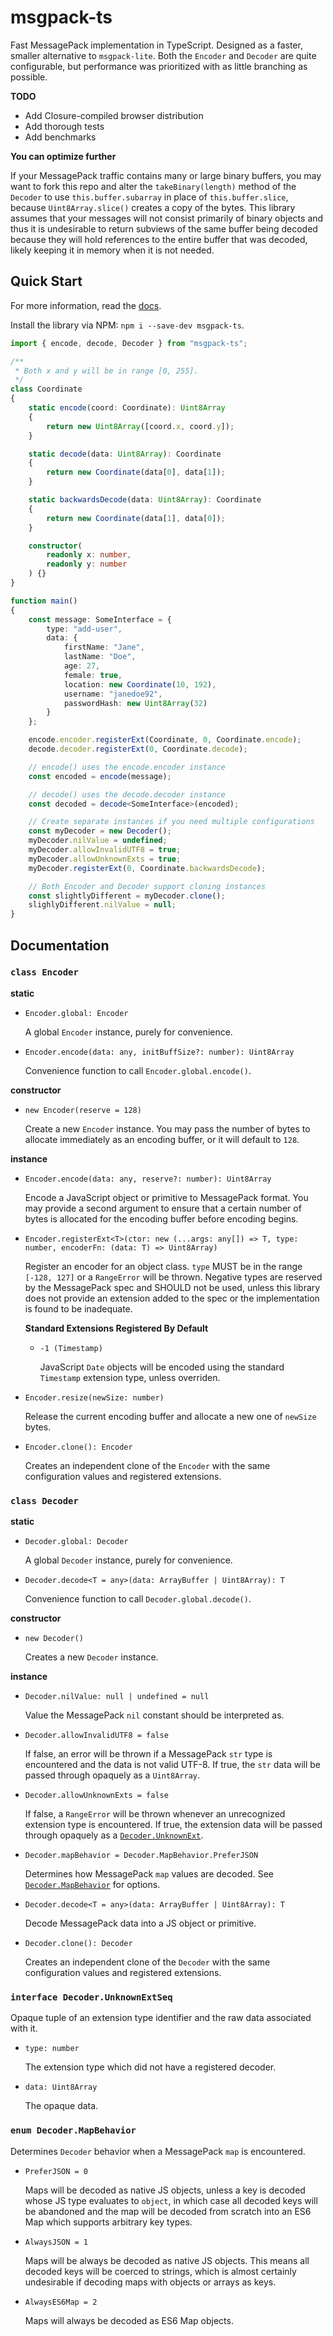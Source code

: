 # msgpack-ts

Fast MessagePack implementation in TypeScript. Designed as a faster, smaller
alternative to `msgpack-lite`. Both the `Encoder` and `Decoder` are quite
configurable, but performance was prioritized with as little branching as
possible.

**TODO**

- Add Closure-compiled browser distribution
- Add thorough tests
- Add benchmarks

**You can optimize further**

If your MessagePack traffic contains many or large binary buffers, you may
want to fork this repo and alter the `takeBinary(length)` method of the
`Decoder` to use `this.buffer.subarray` in place of `this.buffer.slice`,
because `Uint8Array.slice()` creates a copy of the bytes. This library
assumes that your messages will not consist primarily of binary objects
and thus it is undesirable to return subviews of the same buffer being
decoded because they will hold references to the entire buffer that was
decoded, likely keeping it in memory when it is not needed.

## Quick Start

For more information, read the [docs](#documentation).

Install the library via NPM: `npm i --save-dev msgpack-ts`.

```TypeScript
import { encode, decode, Decoder } from "msgpack-ts";

/**
 * Both x and y will be in range [0, 255].
 */
class Coordinate
{
    static encode(coord: Coordinate): Uint8Array
    {
        return new Uint8Array([coord.x, coord.y]);
    }

    static decode(data: Uint8Array): Coordinate
    {
        return new Coordinate(data[0], data[1]);
    }

    static backwardsDecode(data: Uint8Array): Coordinate
    {
        return new Coordinate(data[1], data[0]);
    }

    constructor(
        readonly x: number,
        readonly y: number
    ) {}
}

function main()
{
    const message: SomeInterface = {
        type: "add-user",
        data: {
            firstName: "Jane",
            lastName: "Doe",
            age: 27,
            female: true,
            location: new Coordinate(10, 192),
            username: "janedoe92",
            passwordHash: new Uint8Array(32)
        }
    };

    encode.encoder.registerExt(Coordinate, 0, Coordinate.encode);
    decode.decoder.registerExt(0, Coordinate.decode);

    // encode() uses the encode.encoder instance
    const encoded = encode(message);

    // decode() uses the decode.decoder instance
    const decoded = decode<SomeInterface>(encoded);

    // Create separate instances if you need multiple configurations
    const myDecoder = new Decoder();
    myDecoder.nilValue = undefined;
    myDecoder.allowInvalidUTF8 = true;
    myDecoder.allowUnknownExts = true;
    myDecoder.registerExt(0, Coordinate.backwardsDecode);

    // Both Encoder and Decoder support cloning instances
    const slightlyDifferent = myDecoder.clone();
    slighlyDifferent.nilValue = null;
}
```

## Documentation

### `class Encoder`

**static**

- `Encoder.global: Encoder`

    A global `Encoder` instance, purely for convenience.

- `Encoder.encode(data: any, initBuffSize?: number): Uint8Array`

    Convenience function to call `Encoder.global.encode()`.

**constructor**

- `new Encoder(reserve = 128)`

    Create a new `Encoder` instance. You may pass the number of bytes to
    allocate immediately as an encoding buffer, or it will default to `128`.

**instance**

- `Encoder.encode(data: any, reserve?: number): Uint8Array`

    Encode a JavaScript object or primitive to MessagePack format. You may provide a second argument
    to ensure that a certain number of bytes is allocated for the encoding buffer before encoding
    begins.

- `Encoder.registerExt<T>(ctor: new (...args: any[]) => T, type: number, encoderFn: (data: T) => Uint8Array)`

    Register an encoder for an object class. `type` MUST be in the range `[-128, 127]` or a `RangeError`
    will be thrown. Negative types are reserved by the MessagePack spec and SHOULD not be used, unless
    this library does not provide an extension added to the spec or the implementation is found to be
    inadequate.

    **Standard Extensions Registered By Default**

    - `-1 (Timestamp)`

        JavaScript `Date` objects will be encoded using the standard `Timestamp` extension type, unless
        overriden.

- `Encoder.resize(newSize: number)`

    Release the current encoding buffer and allocate a new one of `newSize` bytes.

- `Encoder.clone(): Encoder`

    Creates an independent clone of the `Encoder` with the same
    configuration values and registered extensions.


### `class Decoder`

**static**

- `Decoder.global: Decoder`

    A global `Decoder` instance, purely for convenience.

- `Decoder.decode<T = any>(data: ArrayBuffer | Uint8Array): T`

    Convenience function to call `Decoder.global.decode()`.

**constructor**

- `new Decoder()`

    Creates a new `Decoder` instance.

**instance**

- `Decoder.nilValue: null | undefined = null`

    Value the MessagePack `nil` constant should be interpreted as.

- `Decoder.allowInvalidUTF8 = false`

    If false, an error will be thrown if a MessagePack `str` type is
    encountered and the data is not valid UTF-8. If true, the `str`
    data will be passed through opaquely as a `Uint8Array`.

- `Decoder.allowUnknownExts = false`

    If false, a `RangeError` will be thrown whenever an unrecognized extension type is encountered. If
    true, the extension data will be passed through opaquely as a
    [`Decoder.UnknownExt`](#interface-decoderunknownextseq).

- `Decoder.mapBehavior = Decoder.MapBehavior.PreferJSON`

    Determines how MessagePack `map` values are decoded. See
    [`Decoder.MapBehavior`](#enum-decodermapbehavior) for options.

- `Decoder.decode<T = any>(data: ArrayBuffer | Uint8Array): T`

    Decode MessagePack data into a JS object or primitive.

- `Decoder.clone(): Decoder`

    Creates an independent clone of the `Decoder` with the same
    configuration values and registered extensions.

### `interface Decoder.UnknownExtSeq`

Opaque tuple of an extension type identifier and the raw data associated with it.

- `type: number`

    The extension type which did not have a registered decoder.

- `data: Uint8Array`

    The opaque data.

### `enum Decoder.MapBehavior`

Determines `Decoder` behavior when a MessagePack `map` is encountered.

- `PreferJSON = 0`

    Maps will be decoded as native JS objects, unless a key is decoded
    whose JS type evaluates to `object`, in which case all decoded keys
    will be abandoned and the map will be decoded from scratch into an
    ES6 Map which supports arbitrary key types.

- `AlwaysJSON = 1`

    Maps will be always be decoded as native JS objects. This means all
    decoded keys will be coerced to strings, which is almost certainly
    undesirable if decoding maps with objects or arrays as keys.

- `AlwaysES6Map = 2`

    Maps will always be decoded as ES6 Map objects.
